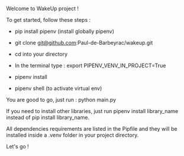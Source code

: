 Welcome to WakeUp project !

To get started, follow these steps :

- pip install pipenv (install globally pipenv)

- git clone git@github.com:Paul-de-Barbeyrac/wakeup.git

- cd into your directory

- In the terminal type : export PIPENV_VENV_IN_PROJECT=True

- pipenv install

- pipenv shell (to activate virtual env)

You are good to go, just run : python main.py

If you need to install other libraries, just run pipenv install library_name instead of pip install library_name.

All dependencies requirements are listed in the Pipfile and they will be installed inside a .venv folder in your project directory.

Let's go !